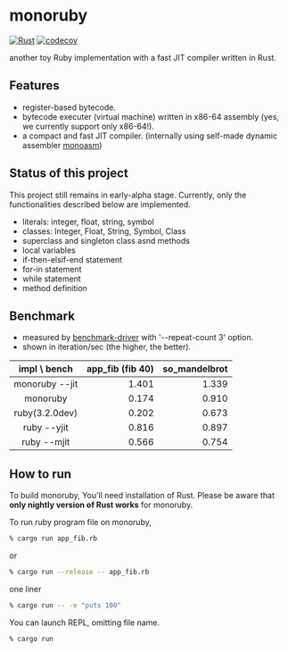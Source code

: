 # monoruby

[![Rust](https://github.com/sisshiki1969/monoruby/actions/workflows/rust.yml/badge.svg?branch=master)](https://github.com/sisshiki1969/monoruby/actions/workflows/rust.yml)
[![codecov](https://codecov.io/gh/sisshiki1969/monoruby/branch/master/graph/badge.svg?token=vAvpafdKER)](https://codecov.io/gh/sisshiki1969/monoruby)

another toy Ruby implementation with a fast JIT compiler written in Rust.

## Features

- register-based bytecode.
- bytecode executer (virtual machine) written in x86-64 assembly (yes, we currently support only x86-64!).
- a compact and fast JIT compiler. (internally using self-made dynamic assembler [monoasm](https://github.com/sisshiki1969/monoasm))

## Status of this project

This project still remains in early-alpha stage. Currently, only the functionalities described below are implemented.

- literals: integer, float, string, symbol
- classes: Integer, Float, String, Symbol, Class
- superclass and singleton class asnd methods
- local variables
- if-then-elsif-end statement
- for-in statement
- while statement
- method definition

## Benchmark

- measured by [benchmark-driver](https://github.com/benchmark-driver/benchmark-driver) with '--repeat-count 3' option.
- shown in iteration/sec (the higher, the better).

|   impl \ bench   | app_fib (fib 40)  | so_mandelbrot  |
|:----------------:|------------------:|---------------:|
|  monoruby --jit  |      1.401        |     1.339      |
|  monoruby        |      0.174        |     0.910      |
|  ruby(3.2.0dev)  |      0.202        |     0.673      |
|  ruby --yjit     |      0.816        |     0.897      |
|  ruby --mjit     |      0.566        |     0.754      |

## How to run

To build monoruby, You'll need installation of Rust.
Please be aware that **only nightly version of Rust works** for monoruby.

To run ruby program file on monoruby,

```sh
% cargo run app_fib.rb
```

or

```sh
% cargo run --release -- app_fib.rb
```

one liner

```sh
% cargo run -- -e "puts 100"
```

You can launch REPL, omitting file name.

```sh
% cargo run
```
